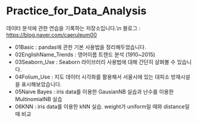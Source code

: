 # Practice_for_Data_Analysis
데이터 분석에 관한 연습을 기록하는 저장소입니다.\n
블로그 : https://blog.naver.com/caeruleum00 

- 01Basic : pandas에 관한 기본 사용법을 정리해두었습니다.
- 02EnglishName_Trends : 영어이름 트렌드 분석 (1910~2015)
- 03Seaborn_Use : Seaborn 라이브러리 사용법에 대해 간단히 살펴볼 수 있습니다.
- 04Folium_Use : 지도 데이터 시각화를 활용해서 서울시에 있는 대피소 방재시설을 표시해보았습니다.
- 05Naive Bayes : iris data를 이용한 GausianNB 실습과 난수를 이용한 MultinomialNB 실습
- 06KNN : iris data를 이용한 kNN 실습. weight가 uniform일 때와 distance일 때 비교
